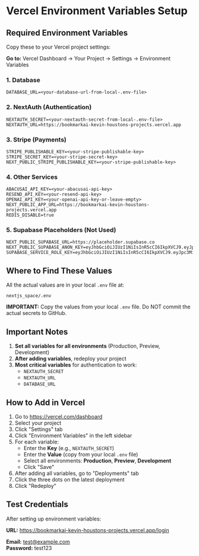 # Vercel Environment Variables Setup

## Required Environment Variables

Copy these to your Vercel project settings:

**Go to:** Vercel Dashboard → Your Project → Settings → Environment Variables

### 1. Database
```
DATABASE_URL=<your-database-url-from-local-.env-file>
```

### 2. NextAuth (Authentication)
```
NEXTAUTH_SECRET=<your-nextauth-secret-from-local-.env-file>
NEXTAUTH_URL=https://bookmarkai-kevin-houstons-projects.vercel.app
```

### 3. Stripe (Payments)
```
STRIPE_PUBLISHABLE_KEY=<your-stripe-publishable-key>
STRIPE_SECRET_KEY=<your-stripe-secret-key>
NEXT_PUBLIC_STRIPE_PUBLISHABLE_KEY=<your-stripe-publishable-key>
```

### 4. Other Services
```
ABACUSAI_API_KEY=<your-abacusai-api-key>
RESEND_API_KEY=<your-resend-api-key>
OPENAI_API_KEY=<your-openai-api-key-or-leave-empty>
NEXT_PUBLIC_APP_URL=https://bookmarkai-kevin-houstons-projects.vercel.app
REDIS_DISABLE=true
```

### 5. Supabase Placeholders (Not Used)
```
NEXT_PUBLIC_SUPABASE_URL=https://placeholder.supabase.co
NEXT_PUBLIC_SUPABASE_ANON_KEY=eyJhbGciOiJIUzI1NiIsInR5cCI6IkpXVCJ9.eyJpc3MiOiJwbGFjZWhvbGRlciIsInJvbGUiOiJhbm9uIiwiaWF0IjoxNjQ2NzI4MDAwLCJleHAiOjE5NjIwODgwMDB9.placeholder
SUPABASE_SERVICE_ROLE_KEY=eyJhbGciOiJIUzI1NiIsInR5cCI6IkpXVCJ9.eyJpc3MiOiJwbGFjZWhvbGRlciIsInJvbGUiOiJzZXJ2aWNlX3JvbGUiLCJpYXQiOjE2NDY3MjgwMDAsImV4cCI6MTk2MjA4ODAwMH0.placeholder
```

## Where to Find These Values

All the actual values are in your local `.env` file at:
```
nextjs_space/.env
```

**IMPORTANT:** Copy the values from your local `.env` file. Do NOT commit the actual secrets to GitHub.

## Important Notes

1. **Set all variables for all environments** (Production, Preview, Development)
2. **After adding variables**, redeploy your project
3. **Most critical variables** for authentication to work:
   - `NEXTAUTH_SECRET`
   - `NEXTAUTH_URL`
   - `DATABASE_URL`

## How to Add in Vercel

1. Go to https://vercel.com/dashboard
2. Select your project
3. Click "Settings" tab
4. Click "Environment Variables" in the left sidebar
5. For each variable:
   - Enter the **Key** (e.g., `NEXTAUTH_SECRET`)
   - Enter the **Value** (copy from your local `.env` file)
   - Select all environments: **Production**, **Preview**, **Development**
   - Click "Save"
6. After adding all variables, go to "Deployments" tab
7. Click the three dots on the latest deployment
8. Click "Redeploy"

## Test Credentials

After setting up environment variables:

**URL:** https://bookmarkai-kevin-houstons-projects.vercel.app/login

**Email:** test@example.com  
**Password:** test123
